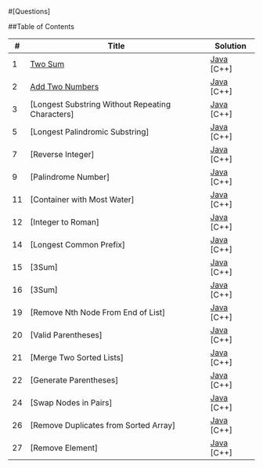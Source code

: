 #[Questions]

##Table of Contents

|  #  | Title           |  Solution       |
|-----|---------------- | --------------- |
1 | [Two Sum](https://leetcode.com/problems/two-sum/description/) 			| [Java](./Leetcode/1.%20Two%20Sum/Solution.java) [C++]
2 | [Add Two Numbers](https://leetcode.com/problems/add-two-numbers/) 		| [Java](./Leetcode/2.%20Add%20Two%20Numbers/Solution.java) [C++]
3 | [Longest Substring Without Repeating Characters]						| [Java](./Leetcode/2.%20Add%20Two%20Numbers/Solution.java) [C++]
5 | [Longest Palindromic Substring]											| [Java](./Leetcode/2.%20Add%20Two%20Numbers/Solution.java) [C++]
7 | [Reverse Integer]														| [Java](./Leetcode/2.%20Add%20Two%20Numbers/Solution.java) [C++]
9 | [Palindrome Number]														| [Java](./Leetcode/2.%20Add%20Two%20Numbers/Solution.java) [C++]
11 | [Container with Most Water]											| [Java](./Leetcode/2.%20Add%20Two%20Numbers/Solution.java) [C++]
12 | [Integer to Roman]														| [Java](./Leetcode/2.%20Add%20Two%20Numbers/Solution.java) [C++]
14 | [Longest Common Prefix]												| [Java](./Leetcode/2.%20Add%20Two%20Numbers/Solution.java) [C++]
15 | [3Sum]																	| [Java](./Leetcode/2.%20Add%20Two%20Numbers/Solution.java) [C++]
16 | [3Sum]																	| [Java](./Leetcode/2.%20Add%20Two%20Numbers/Solution.java) [C++]
19 | [Remove Nth Node From End of List]										| [Java](./Leetcode/2.%20Add%20Two%20Numbers/Solution.java) [C++]
20 | [Valid Parentheses]													| [Java](./Leetcode/2.%20Add%20Two%20Numbers/Solution.java) [C++]
21 | [Merge Two Sorted Lists]												| [Java](./Leetcode/2.%20Add%20Two%20Numbers/Solution.java) [C++]
22 | [Generate Parentheses]													| [Java](./Leetcode/2.%20Add%20Two%20Numbers/Solution.java) [C++]
24 | [Swap Nodes in Pairs]													| [Java](./Leetcode/2.%20Add%20Two%20Numbers/Solution.java) [C++]
26 | [Remove Duplicates from Sorted Array]									| [Java](./Leetcode/2.%20Add%20Two%20Numbers/Solution.java) [C++]
27 | [Remove Element]														| [Java](./Leetcode/2.%20Add%20Two%20Numbers/Solution.java) [C++]
